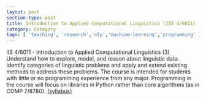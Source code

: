 ```yaml
---
layout: post
section-type: post
title: Introduction to Applied Computational Linguistics (IIS 4/6011)
category: Category
tags: [ 'teaching', 'research','nlp','machine-learning','programming' ]
---
```

IIS 4/6011 - Introduction to Applied Computational Linguistics (3) Understand how to explore, model, and reason about linguistic data. Identify categories of linguistic
problems and apply and extend existing methods to address these problems. The course is intended for students with little or no programming experience from any major. Programming in the course will focus on libraries in Python rather than core algorithms (as in COMP 7/8780). [(syllabus)](https://drive.google.com/open?id=1KNK3sl_W47R0BpfEjq15G9zdKBWjNnvO)
